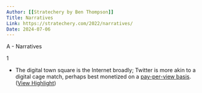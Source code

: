 ```yaml
---
Author: [[Stratechery by Ben Thompson]]
Title: Narratives
Link: https://stratechery.com/2022/narratives/
Date: 2024-07-06
---
```

A - Narratives

1
- The digital town square is the Internet broadly; Twitter is more akin to a digital cage match, perhaps best monetized on a [pay-per-view basis](https://stratechery.com/2021/twitter-has-a-new-ceo-what-about-a-new-business-model/). ([View Highlight](https://read.readwise.io/read/01gzxqghhw6cfkdbjv5wfn9d4g))
